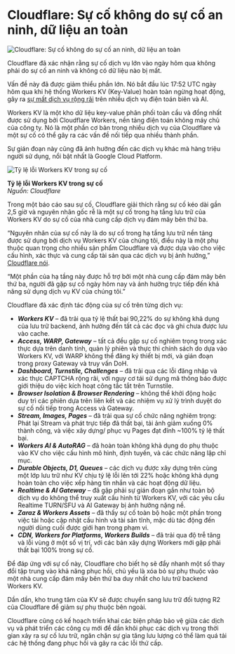 # Cloudflare: Sự cố không do sự cố an ninh, dữ liệu an toàn

![Cloudflare: Sự cố không do sự cố an ninh, dữ liệu an toàn](https://www.bleepstatic.com/content/hl-images/2023/11/02/cloudflare.jpg)

Cloudflare đã xác nhận rằng sự cố dịch vụ lớn vào ngày hôm qua không phải do sự cố an ninh và không có dữ liệu nào bị mất.

Vấn đề này đã được giảm thiểu phần lớn. Nó bắt đầu lúc 17:52 UTC ngày hôm qua khi hệ thống Workers KV (Key-Value) hoàn toàn ngừng hoạt động, gây ra [sự mất dịch vụ rộng rãi](https://www.bleepingcomputer.com/news/technology/google-cloud-and-cloudflare-hit-by-widespread-service-outages/) trên nhiều dịch vụ điện toán biên và AI.

Workers KV là một kho dữ liệu key-value phân phối toàn cầu và đồng nhất được sử dụng bởi Cloudflare Workers, nền tảng điện toán không máy chủ của công ty. Nó là một phần cơ bản trong nhiều dịch vụ của Cloudflare và một sự cố có thể gây ra các vấn đề nối tiếp qua nhiều thành phần.

Sự gián đoạn này cũng đã ảnh hưởng đến các dịch vụ khác mà hàng triệu người sử dụng, nổi bật nhất là Google Cloud Platform.

![Tỷ lệ lỗi Workers KV trong sự cố](https://www.bleepstatic.com/images/news/u/1220909/2025/June/error-rates.png)

**Tỷ lệ lỗi Workers KV trong sự cố**  
_Nguồn: Cloudflare_

Trong một báo cáo sau sự cố, Cloudflare giải thích rằng sự cố kéo dài gần 2,5 giờ và nguyên nhân gốc rễ là một sự cố trong hạ tầng lưu trữ của Workers KV do sự cố của nhà cung cấp dịch vụ đám mây bên thứ ba.

“Nguyên nhân của sự cố này là do sự cố trong hạ tầng lưu trữ nền tảng được sử dụng bởi dịch vụ Workers KV của chúng tôi, điều này là một phụ thuộc quan trọng cho nhiều sản phẩm Cloudflare và được dựa vào cho việc cấu hình, xác thực và cung cấp tài sản qua các dịch vụ bị ảnh hưởng,” [Cloudflare](https://blog.cloudflare.com/cloudflare-service-outage-june-12-2025/)[ nói](http://blog.cloudflare.com/cloudflare-service-outage-june-12-2025/).

“Một phần của hạ tầng này được hỗ trợ bởi một nhà cung cấp đám mây bên thứ ba, người đã gặp sự cố ngày hôm nay và ảnh hưởng trực tiếp đến khả năng sử dụng dịch vụ KV của chúng tôi.”

Cloudflare đã xác định tác động của sự cố trên từng dịch vụ:

* _**Workers KV**_ – đã trải qua tỷ lệ thất bại 90,22% do sự không khả dụng của lưu trữ backend, ảnh hưởng đến tất cả các đọc và ghi chưa được lưu vào cache.
* _**Access, WARP, Gateway**_ – tất cả đều gặp sự cố nghiêm trọng trong xác thực dựa trên danh tính, quản lý phiên và thực thi chính sách do dựa vào Workers KV, với WARP không thể đăng ký thiết bị mới, và gián đoạn trong proxy Gateway và truy vấn DoH.
* **_Dashboard, Turnstile, Challenges_** – đã trải qua các lỗi đăng nhập và xác thực CAPTCHA rộng rãi, với nguy cơ tái sử dụng mã thông báo được giới thiệu do việc kích hoạt công tắc tắt trên Turnstile.
* _**Browser Isolation & Browser Rendering**_ – không thể khởi động hoặc duy trì các phiên dựa trên liên kết và các nhiệm vụ xử lý trình duyệt do sự cố nối tiếp trong Access và Gateway.
* **_Stream, Images, Pages_** – đã trải qua sự cố chức năng nghiêm trọng: Phát lại Stream và phát trực tiếp đã thất bại, tải ảnh giảm xuống 0% thành công, và việc xây dựng/ phục vụ Pages đạt đỉnh  ~100% tỷ lệ thất bại.
* _**Workers AI & AutoRAG**_ – đã hoàn toàn không khả dụng do phụ thuộc vào KV cho việc cấu hình mô hình, định tuyến, và các chức năng lập chỉ mục.
* _**Durable Objects, D1, Queues**_ – các dịch vụ được xây dựng trên cùng một lớp lưu trữ như KV chịu tỷ lệ lỗi lên tới 22% hoặc không khả dụng hoàn toàn cho việc xếp hàng tin nhắn và các hoạt động dữ liệu.
* **_Realtime & AI Gateway_** – đã gặp phải sự gián đoạn gần như toàn bộ dịch vụ do không thể truy xuất cấu hình từ Workers KV, với các yêu cầu Realtime TURN/SFU và AI Gateway bị ảnh hưởng nặng nề.
* **_Zaraz & Workers Assets_** – đã thấy sự cố toàn bộ hoặc một phần trong việc tải hoặc cập nhật cấu hình và tài sản tĩnh, mặc dù tác động đến người dùng cuối được giới hạn trong phạm vi.
* _**CDN, Workers for Platforms, Workers Builds**_ – đã trải qua độ trễ tăng và lỗi vùng ở một số vị trí, với các bản xây dựng Workers mới gặp phải thất bại 100% trong sự cố.

Để đáp ứng với sự cố này, Cloudflare cho biết họ sẽ đẩy nhanh một số thay đổi tập trung vào khả năng phục hồi, chủ yếu là xóa bỏ sự phụ thuộc vào một nhà cung cấp đám mây bên thứ ba duy nhất cho lưu trữ backend Workers KV.

Dần dần, kho trung tâm của KV sẽ được chuyển sang lưu trữ đối tượng R2 của Cloudflare để giảm sự phụ thuộc bên ngoài.

Cloudflare cũng có kế hoạch triển khai các biện pháp bảo vệ giữa các dịch vụ và phát triển các công cụ mới để dần khôi phục các dịch vụ trong thời gian xảy ra sự cố lưu trữ, ngăn chặn sự gia tăng lưu lượng có thể làm quá tải các hệ thống đang phục hồi và gây ra các lỗi thứ cấp.